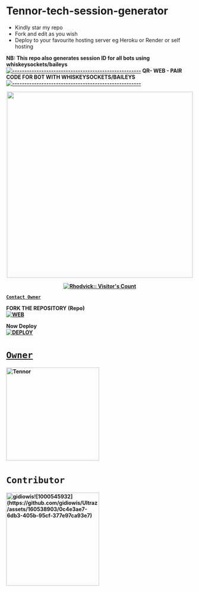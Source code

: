 # Tennor-tech-session-generator
- Kindly star my repo
- Fork and edit as you wish
- Deploy to your favourite hosting server eg Heroku or Render or self hosting

<strong>NB:<strong/> This repo also generates session ID for all bots using whiskeysockets/baileys
[![-----------------------------------------------------](https://raw.githubusercontent.com/andreasbm/readme/master/assets/lines/colored.png)](#table-of-contents)
QR- WEB - PAIR CODE FOR BOT WITH WHISKEYSOCKETS/BAILEYS
[![-----------------------------------------------------](https://raw.githubusercontent.com/andreasbm/readme/master/assets/lines/colored.png)](#table-of-contents)
<p align="center">
   <a href="https://github.com/gidiowis">
    <img src="" width="500">
     
</a>
   <a aria-label="QRis free to use" href="https://whatsapp.com/channel/0029VadqmtNA89MlYOW7Ep2n" target="_blank">
 <p align="center"><img src="https://profile-counter.glitch.me/{Rhodvick}/count.svg" alt="Rhodvick:: Visitor's Count" /></p>



[`Contact Owner`](https://wa.me/message/ZFXYB2VACVUAC1)

FORK THE REPOSITORY (Repo) 
    <br>
<a href="https://github.com/gidiowis/TECH-SESSION/fork"><img title="WEB" src="https://img.shields.io/badge/FORK FLASH-QR?color=black&style=for-the-badge&logo=stackshare"></a>

Now Deploy
    <br>
<a href='https://dashboard.heroku.com/new?template=https://github.com/gidiowis/Ibrahim'
target="_blank"><img alt='DEPLOY' src='https://img.shields.io/badge/-DEPLOY-black?style=for-the-badge&logo=heroku&logoColor=white'/>
# `Owner`

 <a href="https://github.com/gidiowis"><img src="https://github.com/gidiowis.png" width="250" height="250" alt="Tennor"/></a>

# `Contributor` 
<a href="https://github.com/Giftedmaurice"><img src="https://github.com/gidiowis.png" width="250" height="250" alt="gidiowis![1000545932](https://github.com/gidiowis/Ultraz/assets/160538903/0c4e3ae7-6db3-405b-95cf-377e97ca93e7)
"/></a>

   
